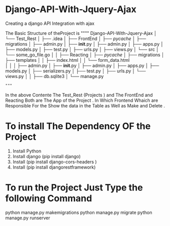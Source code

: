 # Django-API-With-Jquery-Ajax
Creating a django API Integration with ajax


The Basic Structure of theProject is
""""
Django-API-With-Jquery-Ajax
│ 
└── Test_Rest
    │ 
    ├── .idea
    │ 
    ├── FrontEnd
    │   ├── _pycache_
    │   ├── migrations
    │   ├── admin.py
    │   ├── __init__.py
    │   ├── admin.py
    │   ├── apps.py
    │   ├── models.py
    │   ├── test.py
    │   ├── urls.py
    │   ├── views.py
    │   └── src
    │       └── some_go_file.go
    │ 
    │ 
    ├── Reacting
    │   ├── _pycache_
    │   ├── migrations
    │   ├── templates
    │   │   ├── index.html
    │   │   └── form_data.html     
    │   │ 
    │   ├── admin.py
    │   ├── __init__.py
    │   ├── admin.py
    │   ├── apps.py
    │   ├── models.py
    │   ├── serializers.py
    │   ├── test.py
    │   ├── urls.py
    │   └── views.py
    │ 
    │ 
    ├── db.sqlite3
    │ 
    └── manage.py
    
    """
    
In the above Contente The Test_Rest (Projects ) and The FrontEnd and Reacting Both are The App of the Project . In Which Frontend Whaich are  Responsible For the Show the data in the Table as Well as Make and Delete .



# To install The Dependency OF the Project
1. Install Python 
2. Install django (pip install django)
3. Install (pip install django-cors-headers )
4. Install (pip install djangorestframework)


# To run the Project Just Type the following Command 

python manage.py makemigrations
python manage.py migrate
python manage.py runserver
